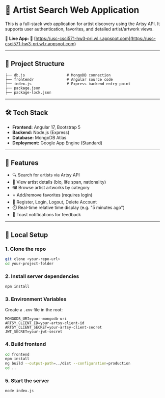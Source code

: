 # 🎨 Artist Search Web Application

This is a full-stack web application for artist discovery using the Artsy API. It supports user authentication, favorites, and detailed artist/artwork views.

📍 **Live App:**
🔗 [https://usc-csci571-hw3-pri.wl.r.appspot.com](https://usc-csci571-hw3-pri.wl.r.appspot.com)

---

## 📁 Project Structure

```
├── db.js                   # MongoDB connection
├── frontend/               # Angular source code
├── index.js                # Express backend entry point
├── package.json
├── package-lock.json
```

---

## 🛠️ Tech Stack

* **Frontend:** Angular 17, Bootstrap 5
* **Backend:** Node.js (Express)
* **Database:** MongoDB Atlas
* **Deployment:** Google App Engine (Standard)

---

## 🚀 Features

* 🔍 Search for artists via Artsy API
* 📖 View artist details (bio, life span, nationality)
* 🖼️ Browse artist artworks by category
* ⭐ Add/remove favorites (requires login)
* 👤 Register, Login, Logout, Delete Account
* ⏱️ Real-time relative time display (e.g. "5 minutes ago")
* 🔔 Toast notifications for feedback

---

## 🔧 Local Setup

### 1. Clone the repo

```bash
git clone <your-repo-url>
cd your-project-folder
```

### 2. Install server dependencies

```bash
npm install
```

### 3. Environment Variables

Create a `.env` file in the root:

```
MONGODB_URI=your-mongodb-uri
ARTSY_CLIENT_ID=your-artsy-client-id
ARTSY_CLIENT_SECRET=your-artsy-client-secret
JWT_SECRET=your-jwt-secret
```

### 4. Build frontend

```bash
cd frontend
npm install
ng build --output-path=../dist --configuration=production
cd ..
```

### 5. Start the server

```bash
node index.js
```
